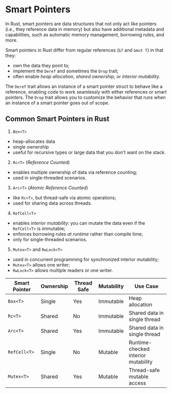 # Smart Pointers

In Rust, smart pointers are data structures 
that not only act like pointers (i.e., they reference data in memory) 
but also have additional metadata and capabilities, 
such as automatic memory management, borrowing rules, and more.

Smart pointers in Rust differ from regular references (`&T` and `&mut T`) in that they:
- own the data they point to;
- implement the `Deref` and sometimes the `Drop` trait;
- often enable *heap allocation*, *shared ownership*, or *interior mutability*.

The `Deref` trait allows an instance of a smart pointer struct to behave like a reference, 
enabling code to work seamlessly with either references or smart pointers.
The `Drop` trait allows you to customize the behavior 
that runs when an instance of a smart pointer goes out of scope.

## Common Smart Pointers in Rust

1. `Box<T>`
  - heap-allocates data
  - single ownership
  - useful for recursive types or large data that you don't want on the stack.

2. `Rc<T>` (*Reference Counted*)
  - enables multiple ownership of data via reference counting;
  - used in single-threaded scenarios.

3. `Arc<T>` (*Atomic Reference Counted*)
  - like `Rc<T>`, but thread-safe via atomic operations;
  - used for sharing data across threads.

4. `RefCell<T>`
  - enables *interior mutability*: you can mutate the data even if the `RefCell<T>` is immutable;
  - enforces borrowing rules *at runtime* rather than compile time;
  - only for single-threaded scenarios.

5. `Mutex<T>` and `RwLock<T>`
  - used in concurrent programming for synchronized interior mutability;
  - `Mutex<T>` allows one writer;
  - `RwLock<T>` allows multiple readers or one writer.

| Smart Pointer | Ownership | Thread Safe | Mutability | Use Case                            |
|---------------|-----------|-------------|------------|-------------------------------------|
| `Box<T>`      | Single    | Yes         | Immutable  | Heap allocation                     |                     
| `Rc<T>`       | Shared    | No          | Immutable  | Shared data in single thread        |        
| `Arc<T>`      | Shared    | Yes         | Immutable  | Shared data in single thread        |      
| `RefCell<T>`  | Single    | No          | Mutable    | Runtime-checked interior mutability | 
| `Mutex<T>`    | Shared    | Yes         | Mutable    | Thread-safe mutable access          |  


